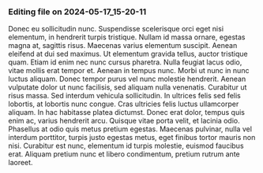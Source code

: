 

### Editing file on 2024-05-17_15-20-11

Donec eu sollicitudin nunc. Suspendisse scelerisque orci eget nisi elementum, in hendrerit turpis tristique. Nullam id massa ornare, egestas magna at, sagittis risus. Maecenas varius elementum suscipit. Aenean eleifend at dui sed maximus. Ut elementum gravida tellus, auctor tristique quam. Etiam id enim nec nunc cursus pharetra. Nulla feugiat lacus odio, vitae mollis erat tempor et.
Aenean in tempus nunc. Morbi ut nunc in nunc luctus aliquam. Donec tempor purus vel nunc molestie hendrerit. Aenean vulputate dolor ut nunc facilisis, sed aliquam nulla venenatis. Curabitur ut risus massa. Sed interdum vehicula sollicitudin. In ultrices felis sed felis lobortis, at lobortis nunc congue. Cras ultricies felis luctus ullamcorper aliquam. In hac habitasse platea dictumst. Donec erat dolor, tempus quis enim ac, varius hendrerit arcu. Quisque vitae porta velit, et lacinia odio. Phasellus at odio quis metus pretium egestas. Maecenas pulvinar, nulla vel interdum porttitor, turpis justo egestas metus, eget finibus tortor mauris non nisi. Curabitur est nunc, elementum id turpis molestie, euismod faucibus erat. Aliquam pretium nunc et libero condimentum, pretium rutrum ante laoreet.


